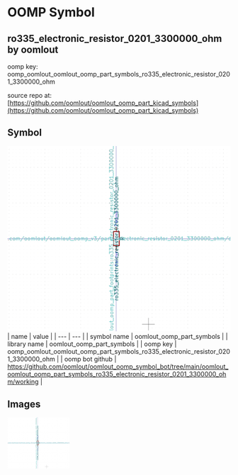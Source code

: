 # OOMP Symbol  
## ro335_electronic_resistor_0201_3300000_ohm  by oomlout  
  
oomp key: oomp_oomlout_oomlout_oomp_part_symbols_ro335_electronic_resistor_0201_3300000_ohm  
  
source repo at: [https://github.com/oomlout/oomlout_oomp_part_kicad_symbols](https://github.com/oomlout/oomlout_oomp_part_kicad_symbols)  
## Symbol  
  
[![working.png](working_600.png)](working.png)  
| name | value | 
| --- | --- | 
| symbol name | oomlout_oomp_part_symbols | 
| library name | oomlout_oomp_part_symbols | 
| oomp key | oomp_oomlout_oomlout_oomp_part_symbols_ro335_electronic_resistor_0201_3300000_ohm | 
| oomp bot github | https://github.com/oomlout/oomlout_oomp_symbol_bot/tree/main/oomlout_oomlout_oomp_part_symbols_ro335_electronic_resistor_0201_3300000_ohm/working | 
## Images  
  
[![working.png](working_140.png)](working.png)  
